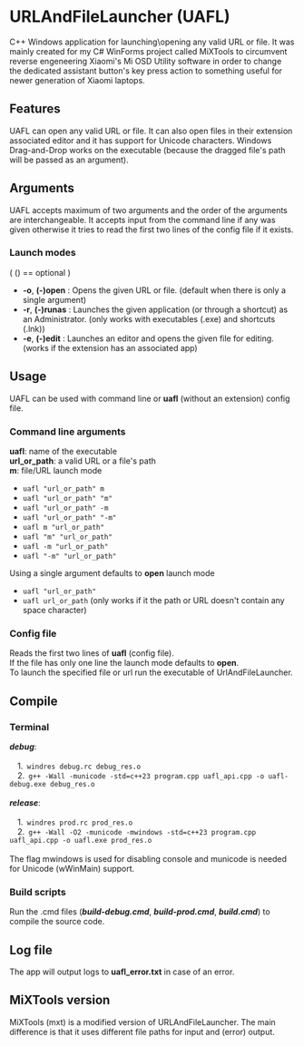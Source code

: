 # URLAndFileLauncher (UAFL)
C++ Windows application for launching\opening any valid URL or file. It was mainly created for my C# WinForms project called MiXTools to circumvent reverse engeneering Xiaomi's Mi OSD Utility software in order to change the dedicated assistant button's key press action to something useful for newer generation of Xiaomi laptops.

## Features
UAFL can open any valid URL or file. It can also open files in their extension associated editor and it has support for Unicode characters. Windows Drag-and-Drop works on the executable (because the dragged file's path will be passed as an argument).

## Arguments

UAFL accepts maximum of two arguments and the order of the arguments are interchangeable.
It accepts input from the command line if any was given otherwise it tries to read the first two lines of the config file if it exists.

### Launch modes 
  ( () == optional )
  
  * **-o**, **(-)open** : Opens the given URL or file. (default when there is only a single argument)
  * **-r**, **(-)runas** : Launches the given application (or through a shortcut) as an Administrator. (only works with executables (.exe) and shortcuts (.lnk))
  * **-e**, **(-)edit** : Launches an editor and opens the given file for editing. (works if the extension has an associated app)

## Usage
UAFL can be used with command line or **uafl** (without an extension) config file.

### Command line arguments
  **uafl**: name of the executable 
  <br/>
  **url_or_path**: a valid URL or a file's path
  <br/>
  **m**: file/URL launch mode
  <br/>
  - `uafl "url_or_path" m`
  - `uafl "url_or_path" "m"`
  - `uafl "url_or_path" -m`
  - `uafl "url_or_path" "-m"`
  - `uafl m "url_or_path"`
  - `uafl "m" "url_or_path"`
  - `uafl -m "url_or_path"`
  - `uafl "-m" "url_or_path"`
  
  Using a single argument defaults to **open** launch mode
 
  - `uafl "url_or_path"`
  - `uafl url_or_path` (only works if it the path or URL doesn't contain any space character)

### Config file
Reads the first two lines of **uafl** (config file).<br/>
If the file has only one line the launch mode defaults to **open**. <br/>
To launch the specified file or url run the executable of UrlAndFileLauncher.
  
## Compile

### Terminal
  ***debug***:
  	<br/>
	<br/>
	&emsp;1.&ensp;`windres debug.rc debug_res.o`<br/>
	&emsp;2.&ensp;`g++ -Wall -municode -std=c++23 program.cpp uafl_api.cpp -o uafl-debug.exe debug_res.o`<br/>
	<br/>
  ***release***: 
	<br/>
	<br/>
	&emsp;1.&ensp;`windres prod.rc prod_res.o`<br/>
	&emsp;2.&ensp;`g++ -Wall -O2 -municode -mwindows -std=c++23 program.cpp uafl_api.cpp -o uafl.exe prod_res.o`<br/>
	<br/>
  The flag mwindows is used for disabling console and municode is needed for Unicode (wWinMain) support.

### Build scripts  
Run the .cmd files (***build-debug.cmd***, ***build-prod.cmd***, ***build.cmd***) to compile the source code.

## Log file
The app will output logs to **uafl_error.txt** in case of an error.

## MiXTools version
MiXTools (mxt) is a modified version of URLAndFileLauncher. The main difference is that it uses different file paths for input and (error) output.
